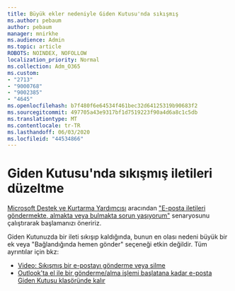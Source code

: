 ```yaml
---
title: Büyük ekler nedeniyle Giden Kutusu'nda sıkışmış
ms.author: pebaum
author: pebaum
manager: mnirkhe
ms.audience: Admin
ms.topic: article
ROBOTS: NOINDEX, NOFOLLOW
localization_priority: Normal
ms.collection: Adm_O365
ms.custom:
- "2713"
- "9000768"
- "9002385"
- "4645"
ms.openlocfilehash: b7f480f6e64534f461bec32d64125319b90683f2
ms.sourcegitcommit: 497705a43e9317bf1d7519223f90a4d6a8c1c5db
ms.translationtype: MT
ms.contentlocale: tr-TR
ms.lasthandoff: 06/03/2020
ms.locfileid: "44534866"
---
```

# <a name="fix-messages-that-are-stuck-in-the-outbox"></a>Giden Kutusu'nda sıkışmış iletileri düzeltme

[Microsoft Destek ve Kurtarma Yardımcısı](https://diagnostics.office.com/#/) aracından ["E-posta iletileri göndermekte, almakta veya bulmakta sorun yaşıyorum"](https://aka.ms/SaRA-OutlookSendReceive) senaryosunu çalıştırarak başlamanızı öneririz.

Giden Kutunuzda bir ileti sıkışıp kaldığında, bunun en olası nedeni büyük bir ek veya "Bağlandığında hemen gönder" seçeneği etkin değildir.
Tüm ayrıntılar için bkz:
- [Video: Sıkışmış bir e-postayı gönderme veya silme](https://support.office.com/article/Video-Send-or-delete-an-email-stuck-in-your-outbox-26d5d34a-4e5f-444a-a9e8-44db04a94dec) 
- [Outlook'ta el ile bir gönderme/alma işlemi başlatana kadar e-posta Giden Kutusu klasöründe kalır](https://support.microsoft.com/help/2797572/email-stays-in-the-outbox-folder-until-you-manually-initiate-a-send-re)
